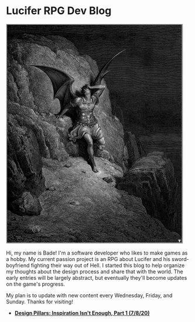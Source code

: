 # Lucifer RPG Dev Blog
![](./f861226a73e94460c0d8ea150ac741f1.jpg)

Hi, my name is Bade! I'm a software developer who likes to make games as a hobby. My current passion project is an RPG about Lucifer and his sword-boyfriend fighting their way out of Hell. I started this blog to help organize my thoughts about the design process and share that with the world. The early entries will be largely abstract, but eventually they'll become updates on the game's progress.

My plan is to update with new content every Wednesday, Friday, and Sunday. Thanks for visiting!

- [**Design Pillars: Inspiration Isn't Enough, Part 1 (7/8/20)**](./entry01-pillarspt1.md)
